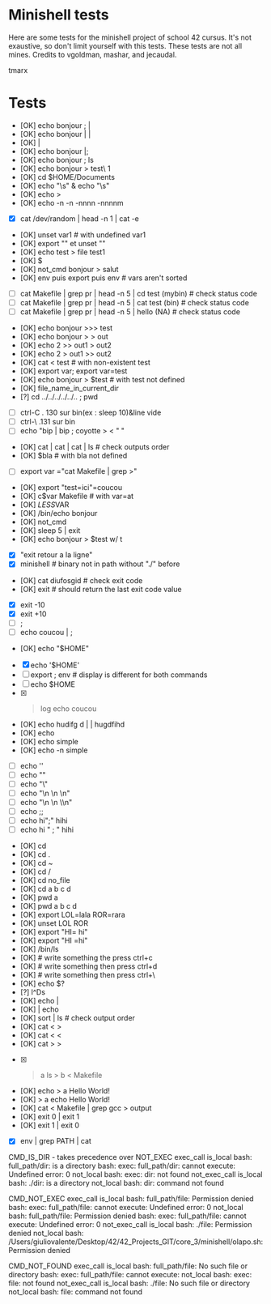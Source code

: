 # Minishell tests

Here are some tests for the minishell project of school 42 cursus. It's not exaustive, so don't limit yourself with this tests.
These tests are not all mines. Credits to vgoldman, mashar, and jecaudal.

tmarx
# Tests

- [OK] echo bonjour ; |
- [OK] echo bonjour | |
- [OK] |
- [OK] echo bonjour |;
- [OK] echo bonjour \; ls
- [OK] echo bonjour > test\ 1
- [OK] cd $HOME/Documents
- [OK] echo "\s" & echo "\\s"
- [OK] echo \>
- [OK] echo -n -n -nnnn -nnnnm
- [X] cat /dev/random | head -n 1 | cat -e
- [OK] unset var1 # with undefined var1
- [OK] export "" et unset ""
- [OK] echo test > file test1
- [OK] $
- [OK] not_cmd bonjour > salut
- [OK] env puis export puis env # vars aren't sorted
- [ ] cat Makefile | grep pr | head -n 5 | cd test (mybin) # check status code
- [ ] cat Makefile | grep pr | head -n 5 | cat test (bin) # check status code
- [ ] cat Makefile | grep pr | head -n 5 | hello (NA) # check status code
- [OK] echo bonjour >>> test
- [OK] echo bonjour > > out
- [OK] echo 2 >> out1 > out2
- [OK] echo 2 > out1 >> out2
- [OK] cat < test # with non-existent test
- [OK] export var; export var=test
- [OK] echo bonjour > $test # with test not defined
- [OK] file_name_in_current_dir
- [?] cd ../../../../../.. ; pwd
- [ ] ctrl-C . 130 sur bin(ex : sleep 10)&line vide
- [ ] ctrl-\ .131 sur bin
- [ ] echo "bip | bip ; coyotte > < \" "
- [OK] cat | cat | cat | ls # check outputs order
- [OK] $bla # with bla not defined
- [ ] export var ="cat Makefile | grep >"
- [OK] export "test=ici"=coucou
- [OK] c$var Makefile # with var=at
- [OK] $LESS$VAR
- [OK] /bin/echo bonjour
- [OK] not_cmd
- [OK] sleep 5 | exit
- [OK] echo bonjour > $test w/ t
- [X] "exit retour a la ligne"
- [X] minishell # binary not in path without "./" before
- [OK] cat diufosgid # check exit code
- [OK] exit # should return the last exit code value
- [X] exit -10
- [X] exit +10
- [ ] ;
- [ ] echo coucou | ;
- [OK] echo "$HOME"
- [X] echo '$HOME'
- [ ] export ; env # display is different for both commands
- [ ] echo \$HOME
- [X] > log echo coucou
- [OK] echo hudifg d | | hugdfihd
- [OK] echo
- [OK] echo simple
- [OK] echo -n simple
- [ ] echo '\'
- [ ] echo "\"
- [ ] echo "\\"
- [ ] echo "\n \n \n"
- [ ] echo "\n \\n \\\n"
- [ ] echo ;;
- [ ] echo hi";" hihi
- [ ] echo hi "   ;   " hihi
- [OK] cd
- [OK] cd .
- [OK] cd ~
- [OK] cd /
- [OK] cd no_file
- [OK] cd a b c d
- [OK] pwd a
- [OK] pwd a b c d
- [OK] export LOL=lala ROR=rara
- [OK] unset LOL ROR
- [OK] export "HI= hi"
- [OK] export "HI =hi"
- [OK] /bin/ls
- [OK] # write something the press ctrl+c
- [OK] # write something then press ctrl+d
- [OK] # write something then press ctrl+\
- [OK] echo $?
- [?] l^Ds
- [OK] echo |
- [OK] | echo
- [OK] sort | ls # check output order
- [OK] cat < >
- [OK] cat < <
- [OK] cat > >
- [X] > a ls > b < Makefile
- [OK] echo > a Hello World!
- [OK] > a echo Hello World!
- [OK] cat < Makefile | grep gcc > output
- [OK] exit 0 | exit 1
- [OK] exit 1 | exit 0
- [X] env | grep PATH | cat









CMD_IS_DIR - takes precedence over NOT_EXEC
	exec_call
		is_local
			bash: full_path/dir: is a directory
			bash: exec: full_path/dir: cannot execute: Undefined error: 0
		not_local
			bash: exec: dir: not found
	not_exec_call
		is_local
			bash: ./dir: is a directory
		not_local
			bash: dir: command not found

CMD_NOT_EXEC
	exec_call
		is_local
			bash: full_path/file: Permission denied
			bash: exec: full_path/file: cannot execute: Undefined error: 0
		not_local
			bash: full_path/file: Permission denied
			bash: exec: full_path/file: cannot execute: Undefined error: 0
	not_exec_call
		is_local
			bash: ./file: Permission denied
		not_local
			bash: /Users/giuliovalente/Desktop/42/42_Projects_GIT/core_3/minishell/olapo.sh: Permission denied

CMD_NOT_FOUND
	exec_call
		is_local
			bash: full_path/file: No such file or directory
			bash: exec: full_path/file: cannot execute:
		not_local
			bash: exec: file: not found
	not_exec_call
		is_local
			bash: ./file: No such file or directory
		not_local
			bash: file: command not found